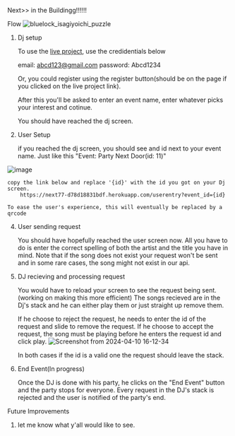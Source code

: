 Next>> in the Buildingg!!!!!!

Flow
![bluelock_isagiyoichi_puzzle](https://github.com/yvanroan/HeyDJ/assets/42220010/627b1ade-a4ae-4b70-b50b-c2a16f25843c)


1) Dj setup

    To use the [live project](https://next77-d78d18831bdf.herokuapp.com/), use the credidentials below

    email: abcd123@gmail.com
    password: Abcd1234

    Or, you could register using the register button(should be on the page if you clicked on the live project link).

    After this you'll be asked to enter an event name, enter whatever picks your interest and cotinue.

    You should have reached the dj screen.

2) User Setup

    if you reached the dj screen, you should see and id next to your event name. Just like this
        "Event: Party Next Door(id: 11)"
   
![image](https://github.com/yvanroan/HeyDJ/assets/42220010/596a13aa-f576-41a0-8cf1-ed1d51521395)

    copy the link below and replace '{id}' with the id you got on your Dj screen. 
        https://next77-d78d18831bdf.herokuapp.com/userentry?event_id={id}

    To ease the user's experience, this will eventually be replaced by a qrcode

4) User sending request

    You should have hopefully reached the user screen now.
    All you have to do is enter the correct spelling of both the artist and the title you have in mind.
    Note that if the song does not exist your request won't be sent and in some rare cases, the song might not exist in our api.

5) DJ recieving and processing request

    You would have to reload your screen to see the request being sent. (working on making this more efficient)
    The songs recieved are in the Dj's stack and he can either play them or just straight up remove them.

    If he choose to reject the request, he needs to enter the id of the request and slide to remove the request.
    If he choose to accept the request, the song must be playing before he enters the request id and click play.
![Screenshot from 2024-04-10 16-12-34](https://github.com/yvanroan/HeyDJ/assets/42220010/5906b22e-1a39-463b-96e1-e22fdd492df2)

    In both cases if the id is a valid one the request should leave the stack.

6) End Event(In progress)

    Once the DJ is done with his party, he clicks on the "End Event" button and the party stops for everyone.
    Every request in the DJ's stack is rejected and the user is notified of the party's end.


Future Improvements

1) let me know what y'all would like to see.
